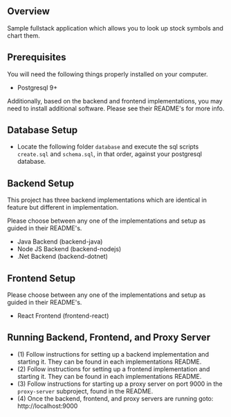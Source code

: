 ## Overview

Sample fullstack application which allows you to look up stock symbols and chart them.

## Prerequisites

You will need the following things properly installed on your computer.

* Postgresql 9+

Additionally, based on the backend and frontend implementations, you may need to install additional software. Please see their README's for more info.

## Database Setup

* Locate the following folder `database` and execute the sql scripts `create.sql` and `schema.sql`, in that order, against your postgresql database.

## Backend Setup

This project has three backend implementations which are identical in feature but different in implementation.

Please choose between any one of the implementations and setup as guided in their README's.

* Java Backend (backend-java)
* Node JS Backend (backend-nodejs)
* .Net Backend (backend-dotnet)

## Frontend Setup

Please choose between any one of the implementations and setup as guided in their README's.

* React Frontend (frontend-react)

## Running Backend, Frontend, and Proxy Server

* (1) Follow instructions for setting up a backend implementation and starting it. They can be found in each implementations README.
* (2) Follow instructions for setting up a frontend implementation and starting it. They can be found in each implementations README.
* (3) Follow instructions for starting up a proxy server on port 9000 in the `proxy-server` subproject, found in the README.
* (4) Once the backend, frontend, and proxy servers are running goto: http://localhost:9000

